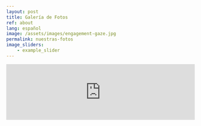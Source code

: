```yaml
---
layout: post
title: Galería de Fotos
ref: about
lang: español
image: /assets/images/engagement-gaze.jpg
permalink: nuestras-fotos
image_sliders:
    - example_slider
---
```


<!-- SnapWidget WIDGET -->
<iframe src="https://snapwidget.com/embed/870901" class="snapwidget-widget" allowtransparency="true" frameborder="0" scrolling="no" style="border:none; overflow:hidden;  width:100%; "></iframe>